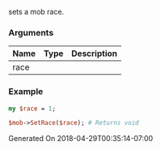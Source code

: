 sets a mob race.
### Arguments
**Name**|**Type**|**Description**
:---|:---|:---
race||

### Example

```perl
my $race = 1;

$mob->SetRace($race); # Returns void
```


Generated On 2018-04-29T00:35:14-07:00